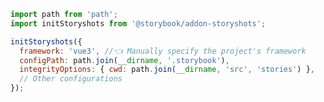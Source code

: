 ```js filename="storybook.test.js" renderer="common" language="js"
import path from 'path';
import initStoryshots from '@storybook/addon-storyshots';

initStoryshots({
  framework: 'vue3', //👈 Manually specify the project's framework
  configPath: path.join(__dirname, '.storybook'),
  integrityOptions: { cwd: path.join(__dirname, 'src', 'stories') },
  // Other configurations
});
```
